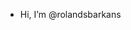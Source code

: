 - Hi, I’m @rolandsbarkans


<!---
rolandsbarkans/rolandsbarkans is a ✨ special ✨ repository because its `README.md` (this file) appears on your GitHub profile.
You can click the Preview link to take a look at your changes.
--->
